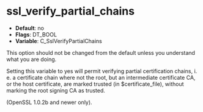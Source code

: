 # ssl_verify_partial_chains

- **Default**: no
- **Flags**: DT_BOOL
- **Variable**: C_SslVerifyPartialChains

This option should not be changed from the default unless you understand
what you are doing.

Setting this variable to yes will permit verifying partial
certification chains, i. e. a certificate chain where not the root,
but an intermediate certificate CA, or the host certificate, are
marked trusted (in $certificate_file), without marking the root
signing CA as trusted.

(OpenSSL 1.0.2b and newer only).
